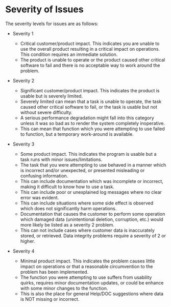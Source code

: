 # Severity of Issues

The severity levels for issues are as follows:

* Severity 1
  * Critical customer/product impact. This indicates you are unable to use the overall product resulting in a critical impact on operations. This condition requires an immediate solution.
  * The product is unable to operate or the product caused other critical software to fail and there is no acceptable way to work around the problem.

* Severity 2
  * Significant customer/product impact. This indicates the product is usable but is severely limited.
  * Severely limited can mean that a task is unable to operate, the task caused other critical software to fail, or the task is usable but not without severe difficulty.
  * A serious performance degradation might fall into this category unless it was so bad as to render the system completely inoperative.
  * This can mean that function which you were attempting to use failed to function, but a temporary work-around is available.

* Severity 3
  * Some product impact. This indicates the program is usable but a task runs with minor issues/limitations.
  * The task that you were attempting to use behaved in a manner which is incorrect and/or unexpected, or presented misleading or confusing information.
  * This can include documentation which was incomplete or incorrect, making it difficult to know how to use a task.
  * This can include poor or unexplained log messages where no clear error was evident.
  * This can include situations where some side effect is observed which does not significantly harm operations.
  * Documentation that causes the customer to perform some operation which damaged data (unintentional deletion, corruption, etc.) would more likely be listed as a severity 2 problem.
  * This can not include cases where customer data is inaccurately stored, or retrieved. Data integrity problems require a severity of 2 or higher.

* Severity 4
  * Minimal product impact. This indicates the problem causes little impact on operations or that a reasonable circumvention to the problem has been implemented.
  * The function you were attempting to use suffers from usability quirks, requires minor documentation updates, or could be enhance with some minor changes to the function.
  * This is also the place for general Help/DOC suggestions where data is NOT missing or incorrect.
